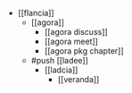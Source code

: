 - [[flancia]]
  - [[agora]]
    - [[agora discuss]]
    - [[agora meet]]
    - [[agora pkg chapter]]
  - #push [[ladee]]
    - [[ladcia]]
      - [[veranda]]
